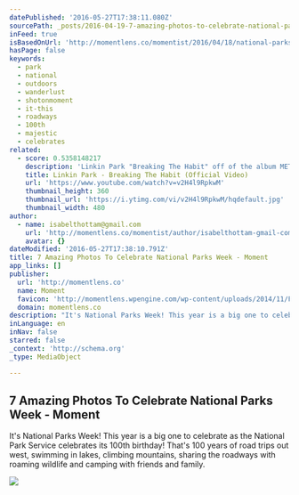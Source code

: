 ```yaml
---
datePublished: '2016-05-27T17:38:11.080Z'
sourcePath: _posts/2016-04-19-7-amazing-photos-to-celebrate-national-parks-week-moment.md
inFeed: true
isBasedOnUrl: 'http://momentlens.co/momentist/2016/04/18/national-parks-week-celebrate/?utm_campaign=The+Momentist+%2F%2F+7+Amazing+Photos+to+Celebrate+National+Parks+Week+%28nWimq8%29&utm_medium=email&_ke=amVmZkB0aGVncmlkLmlv&utm_source=Momentist+%2B+Customers+%28Full+Segment%29+-+Customers%2C+Not+Active&omhide=true'
hasPage: false
keywords:
  - park
  - national
  - outdoors
  - wanderlust
  - shotonmoment
  - it-this
  - roadways
  - 100th
  - majestic
  - celebrates
related:
  - score: 0.5358148217
    description: 'Linkin Park "Breaking The Habit" off of the album METEORA. Directed by Joe Hahn. Want more LPTV? Check out more now: http://bit.ly/1LODGiU iTunes: http://smarturl.it/aem92g Spotify: http://spoti.fi/MJoFqJ Amazon: http://amzn.to/1oWqEZp Google Play: http://bit.ly/1BsIyVh Subscribe: http://bit.ly/1EBzxN2 Facebook - https://www.facebook.com/linkinpark Twitter - https://twitter.com/linkinpark Instagram - http://instagram.com/linkinpark Google+ - http://bit.ly/1J6ufOf LINE - http://line.me/R/ti/p/@linkinpark Tumblr - http://linkinpark.tumblr.com/ Web: http://LinkinPark.com http://LPUnderground.com http://musicforrelief.org The Official LINKIN PARK YouTube Channel.'
    title: Linkin Park - Breaking The Habit (Official Video)
    url: 'https://www.youtube.com/watch?v=v2H4l9RpkwM'
    thumbnail_height: 360
    thumbnail_url: 'https://i.ytimg.com/vi/v2H4l9RpkwM/hqdefault.jpg'
    thumbnail_width: 480
author:
  - name: isabelthottam@gmail.com
    url: 'http://momentlens.co/momentist/author/isabelthottam-gmail-com/'
    avatar: {}
dateModified: '2016-05-27T17:38:10.791Z'
title: 7 Amazing Photos To Celebrate National Parks Week - Moment
app_links: []
publisher:
  url: 'http://momentlens.co'
  name: Moment
  favicon: 'http://momentlens.wpengine.com/wp-content/uploads/2014/11/FaviconMblack-01.png'
  domain: momentlens.co
description: "It's National Parks Week! This year is a big one to celebrate as the National Park Service celebrates its 100th birthday! That's 100 years of road trips out west, swimming in lakes, climbing mountains, sharing the roadways with roaming wildlife and camping with friends and family."
inLanguage: en
inNav: false
starred: false
_context: 'http://schema.org'
_type: MediaObject

---
```

<article style=""><h1>7 Amazing Photos To Celebrate National Parks Week - Moment</h1><p>It's National Parks Week! This year is a big one to celebrate as the National Park Service celebrates its 100th birthday! That's 100 years of road trips out west, swimming in lakes, climbing mountains, sharing the roadways with roaming wildlife and camping with friends and family.</p><img src="https://momentlens.co/wp-content/uploads/2016/04/Glacier-Road_Yosemite_opt.jpg" /></article>